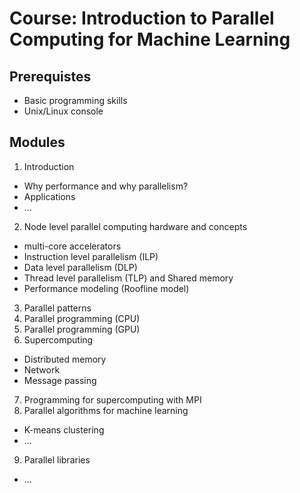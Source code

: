 # Course: Introduction to Parallel Computing for Machine Learning

## Prerequistes 

- Basic programming skills
- Unix/Linux console

## Modules

1. Introduction
  - Why performance and why parallelism?
  - Applications
  - ...
2. Node level parallel computing hardware and concepts
  - multi-core accelerators
  - Instruction level parallelism (ILP)
  - Data level parallelism (DLP)
  - Thread level parallelism (TLP) and Shared memory
  - Performance modeling (Roofline model)
3. Parallel patterns
4. Parallel programming (CPU)
5. Parallel programming (GPU)
6. Supercomputing
  - Distributed memory
  - Network
  - Message passing
7. Programming for supercomputing with MPI
8. Parallel algorithms for machine learning
  - K-means clustering
  - ...
9. Parallel libraries
  - ...

